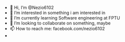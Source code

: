 - 👋 Hi, I’m @Nezio6102
- 👀 I’m interested in something i am interested in 
- 🌱 I’m currently learning Software engineering at FPTU  
- 💞️ I’m looking to collaborate on something, maybe
- 📫 How to reach me: facebook.com/nezio6102
- 

<!---
Nezio6102/Nezio6102 is a ✨ special ✨ repository because its `README.md` (this file) appears on your GitHub profile.
You can click the Preview link to take a look at your changes.
--->
